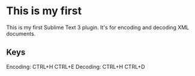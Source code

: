 # This is my first #

This is my first Sublime Text 3 plugin.
It's for encoding and decoding XML documents.

## Keys ##
Encoding: CTRL+H CTRL+E
Decoding: CTRL+H CTRL+D